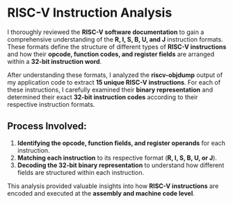 # RISC-V Instruction Analysis  

I thoroughly reviewed the **RISC-V software documentation** to gain a comprehensive understanding of the **R, I, S, B, U, and J** instruction formats. These formats define the structure of different types of **RISC-V instructions** and how their **opcode, function codes, and register fields** are arranged within a **32-bit instruction word**.  

After understanding these formats, I analyzed the **riscv-objdump** output of my application code to extract **15 unique RISC-V instructions**. For each of these instructions, I carefully examined their **binary representation** and determined their exact **32-bit instruction codes** according to their respective instruction formats.  

## Process Involved:  

1. **Identifying the opcode, function fields, and register operands** for each instruction.  
2. **Matching each instruction** to its respective format (**R, I, S, B, U, or J**).  
3. **Decoding the 32-bit binary representation** to understand how different fields are structured within each instruction.  

This analysis provided valuable insights into how **RISC-V instructions** are encoded and executed at the **assembly and machine code level**. 
